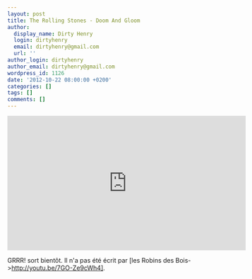 ```yaml
---
layout: post
title: The Rolling Stones - Doom And Gloom
author:
  display_name: Dirty Henry
  login: dirtyhenry
  email: dirtyhenry@gmail.com
  url: ''
author_login: dirtyhenry
author_email: dirtyhenry@gmail.com
wordpress_id: 1126
date: '2012-10-22 08:00:00 +0200'
categories: []
tags: []
comments: []
---
```

<iframe width="540" height="304" src="http://www.youtube.com/embed/rPFGWVKXxm0" frameborder="0" allowfullscreen></iframe>

GRRR! sort bientôt. Il n'a pas été écrit par [les Robins des Bois->http://youtu.be/7GO-Ze9cWh4].
